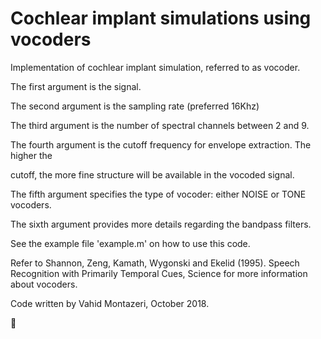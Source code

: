 # Cochlear implant simulations using vocoders 

Implementation of cochlear implant simulation, referred to as vocoder.

The first argument is the signal.

The second argument is the sampling rate (preferred 16Khz)

The third argument is the number of spectral channels between 2 and 9.

The fourth argument is the cutoff frequency for envelope extraction. The higher the

  cutoff, the more fine structure will be available in the vocoded signal.

The fifth argument specifies the type of vocoder: either NOISE or TONE vocoders.

The sixth argument provides more details regarding the bandpass filters.

See the example file 'example.m' on how to use this code.

Refer to Shannon, Zeng, Kamath, Wygonski and Ekelid (1995). Speech Recognition with Primarily Temporal Cues, Science for more information about vocoders. 

Code written by Vahid Montazeri, October 2018.

:slightly_smiling_face:


